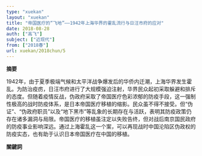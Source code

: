 ```yaml
---
type: "xuekan"
layout: "xuekan"
title: "帝国医疗的“飞地”——1942年上海华界的霍乱流行与日汪市府的应对"
date: 2018-08-28
auth: ["高飞"]
subject: ["近现代"]
from: ["2018春"]
url: xuekan/2018chun/5
---
```


**摘要**      

1942年，由于夏季极端气候和太平洋战争爆发后的华侨内迁潮，上海华界发生霍乱。为防治疫疠，日汪市府进行了大规模强迫注射，华界民众起初采取躲避和排斥的态度。但随着疫情反战，伪政府采取了帝国医疗色彩浓郁的防疫手段，这一强制性极高的战时防疫体系，是日本帝国医疗移植的缩影。民众虽不得不接受。但“伪证”、“伪政府职员”以及“地下黑市”等乱象的长期存在与活跃，表明其防疫政策仍存在诸多漏洞与局限。帝国医疗的移植虽注定以失败告终，但对战后南京国民政府的防疫事业影响深远。通过上海霍乱这一个案，可以再现战时中国沦陷区伪政权的防疫实态，也有助于认识日本帝国医疗在中国的移植。

**關鍵詞**
